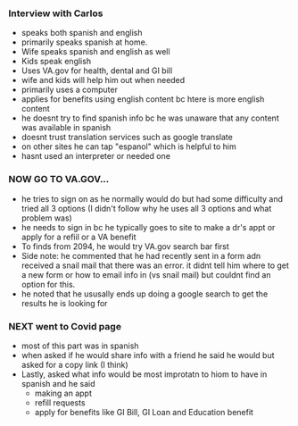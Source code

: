 ### **Interview with Carlos**
- speaks both spanish and english
- primarily speaks spanish at home.
- Wife speaks spanish and english as well
- Kids speak english
- Uses VA.gov for health, dental and GI bill
- wife and kids will help him out when needed
- primarily uses a computer
- applies for benefits using english content bc htere is more english content
- he doesnt try to find spanish info bc he was unaware that any content was available in spanish
- doesnt trust translation services such as google translate
- on other sites he can tap "espanol" which is helpful to him
- hasnt used an interpreter or needed one
### **NOW GO TO VA.GOV...**
- he tries to sign on as he normally would do but had some difficulty and tried all 3 options (I didn't follow why he uses all 3 options and what problem was)
- he needs to sign in bc he typically goes to site to make a dr's appt or apply for a refiil or a VA benefit
- To finds from 2094, he would try VA.gov search bar first
- Side note: he commented that he had recently sent in a form adn received a snail mail that there was an error. it didnt tell him where to get a new form or how to email info in (vs snail mail) but couldnt find an option for this.
- he noted that he ususally ends up doing a google search to get the results he is looking for
### **NEXT went to Covid page**
- most of this part was in spanish
- when asked if he would share info with a friend he said he would but asked for a copy link (I think)
- Lastly, asked what info would be most improtatn to hiom to have in spanish and he said
  - making an appt
  - refill requests
  - apply for benefits like GI Bill, GI Loan and Education benefit

